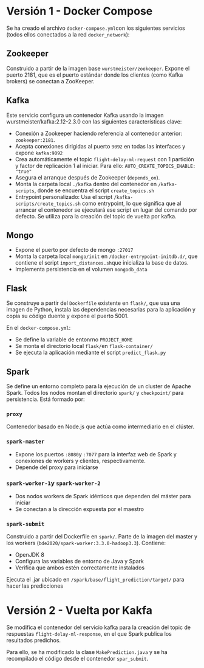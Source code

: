 # Versión 1 - Docker Compose

Se ha creado el archivo `docker-compose.yml`con los siguientes servicios (todos ellos conectados a la red `docker_network`): 

## Zookeeper

Construido a partir de la imagen base `wurstmeister/zookeeper`. Expone el puerto 2181, que es el puerto estándar donde los clientes (como Kafka brokers) se conectan a ZooKeeper.

## Kafka

Este servicio configura un contenedor Kafka usando la imagen wurstmeister/kafka:2.12-2.3.0 con las siguientes características clave:

- Conexión a Zookeeper haciendo referencia al contenedor anterior: `zookeeper:2181`.
- Acepta conexiones dirigidas al puerto `9092` en todas las interfaces y expone `kafka:9092`
- Crea automáticamente el topic `flight-delay-ml-request` con 1 partición y factor de replicación 1 al iniciar. Para ello: `AUTO_CREATE_TOPICS_ENABLE: "true"`
- Asegura el arranque después de Zookeeper (`depends_on`).
- Monta la carpeta local `./kafka` dentro del contenedor en `/kafka-scripts`, donde se encuentra el script `create_topics.sh`
- Entrypoint personalizado: Usa el script `/kafka-scripts/create_topics.sh` como entrypoint, lo que significa que al arrancar el contenedor se ejecutará ese script en lugar del comando por defecto. Se utiliza para la creación del topic de vuelta por kafka. 

## Mongo

- Expone el puerto por defecto de mongo `:27017`
- Monta la carpeta local `mongo/init` en `/docker-entrypoint-initdb.d/`, que contiene el script `import_distances.sh`que inicializa la base de datos.
- Implementa persistencia en el volumen `mongodb_data`

## Flask 

Se construye a partir del `Dockerfile` existente en `flask/`, que usa una imagen de Python, instala las dependencias necesarias para la aplicación y copia su código duente y expone el puerto 5001.

En el `docker-compose.yml`:

- Se define la variable de entonrno `PROJECT_HOME`
- Se monta el directorio local `flask/`en `flask-container/`
- Se ejecuta la aplicación mediante el script `predict_flask.py`

## Spark 

Se define un entorno completo para la ejecución de un cluster de Apache Spark. Todos los nodos montan el directorio `spark/` y `checkpoint/` para persistencia. Está formado por: 

### `proxy` 

Contenedor basado en Node.js que actúa como intermediario en el clúster.

### `spark-master`

- Expone los puertos `:8080`y `:7077` para la interfaz web de Spark y conexiones de workers y clientes, respectivamente.
- Depende del proxy para iniciarse

### `spark-worker-1`y `spark-worker-2`

- Dos nodos workers de Spark idénticos que dependen del máster para iniciar
- Se conectan a la dirección expuesta por el maestro

### `spark-submit`

Construido a partir del Dockerfile en `spark/`. Parte de la imagen del master y los workers (`bde2020/spark-worker:3.3.0-hadoop3.3`). Contiene:

- OpenJDK 8
- Configura las variables de entorno de Java y Spark 
- Verifica que ambos estén correctamente instalados

Ejecuta el .jar ubicado en `/spark/base/flight_prediction/target/` para hacer las predicciones

# Versión 2 - Vuelta por Kakfa

Se modifica el contenedor del servicio kafka para la creación del topic de respuestas `flight-delay-ml-response`, en el que Spark publica los resultados predichos.

Para ello, se ha modificado la clase `MakePrediction.java` y se ha recompilado el código desde el contenedor `spar_submit`.